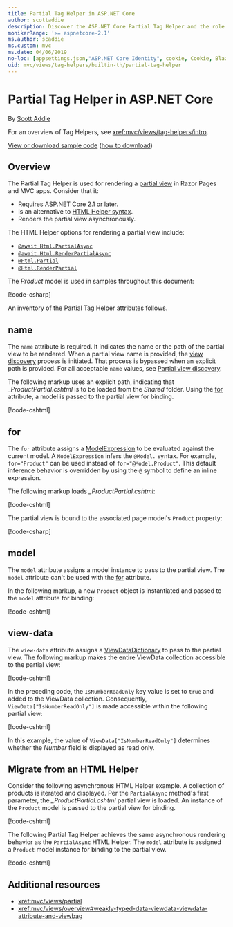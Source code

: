 ```yaml
---
title: Partial Tag Helper in ASP.NET Core
author: scottaddie
description: Discover the ASP.NET Core Partial Tag Helper and the role each of its attributes play in rendering a partial view.
monikerRange: '>= aspnetcore-2.1'
ms.author: scaddie
ms.custom: mvc
ms.date: 04/06/2019
no-loc: [appsettings.json,"ASP.NET Core Identity", cookie, Cookie, Blazor, "Blazor Server", "Blazor WebAssembly", "Identity", "Let's Encrypt", Razor, SignalR]
uid: mvc/views/tag-helpers/builtin-th/partial-tag-helper
---
```

# Partial Tag Helper in ASP.NET Core

By [Scott Addie](https://github.com/scottaddie)

For an overview of Tag Helpers, see <xref:mvc/views/tag-helpers/intro>.

[View or download sample code](https://github.com/dotnet/AspNetCore.Docs/tree/master/aspnetcore/mvc/views/tag-helpers/built-in/samples) ([how to download](xref:index#how-to-download-a-sample))

## Overview

The Partial Tag Helper is used for rendering a [partial view](xref:mvc/views/partial) in Razor Pages and MVC apps. Consider that it:

* Requires ASP.NET Core 2.1 or later.
* Is an alternative to [HTML Helper syntax](xref:mvc/views/partial#reference-a-partial-view).
* Renders the partial view asynchronously.

The HTML Helper options for rendering a partial view include:

* [`@await Html.PartialAsync`](/dotnet/api/microsoft.aspnetcore.mvc.rendering.htmlhelperpartialextensions.partialasync)
* [`@await Html.RenderPartialAsync`](/dotnet/api/microsoft.aspnetcore.mvc.rendering.htmlhelperpartialextensions.renderpartialasync)
* [`@Html.Partial`](/dotnet/api/microsoft.aspnetcore.mvc.rendering.htmlhelperpartialextensions.partial)
* [`@Html.RenderPartial`](/dotnet/api/microsoft.aspnetcore.mvc.rendering.htmlhelperpartialextensions.renderpartial)

The *Product* model is used in samples throughout this document:

[!code-csharp[](samples/TagHelpersBuiltIn/Models/Product.cs)]

An inventory of the Partial Tag Helper attributes follows.

## name

The `name` attribute is required. It indicates the name or the path of the partial view to be rendered. When a partial view name is provided, the [view discovery](xref:mvc/views/overview#view-discovery) process is initiated. That process is bypassed when an explicit path is provided. For all acceptable `name` values, see [Partial view discovery](xref:mvc/views/partial#partial-view-discovery).

The following markup uses an explicit path, indicating that *_ProductPartial.cshtml* is to be loaded from the *Shared* folder. Using the [for](#for) attribute, a model is passed to the partial view for binding.

[!code-cshtml[](samples/TagHelpersBuiltIn/Pages/Product.cshtml?name=snippet_Name)]

## for

The `for` attribute assigns a [ModelExpression](/dotnet/api/microsoft.aspnetcore.mvc.viewfeatures.modelexpression) to be evaluated against the current model. A `ModelExpression` infers the `@Model.` syntax. For example, `for="Product"` can be used instead of `for="@Model.Product"`. This default inference behavior is overridden by using the `@` symbol to define an inline expression.

The following markup loads *_ProductPartial.cshtml*:

[!code-cshtml[](samples/TagHelpersBuiltIn/Pages/Product.cshtml?name=snippet_For)]

The partial view is bound to the associated page model's `Product` property:

[!code-csharp[](samples/TagHelpersBuiltIn/Pages/Product.cshtml.cs?highlight=8)]

## model

The `model` attribute assigns a model instance to pass to the partial view. The `model` attribute can't be used with the [for](#for) attribute.

In the following markup, a new `Product` object is instantiated and passed to the `model` attribute for binding:

[!code-cshtml[](samples/TagHelpersBuiltIn/Pages/Product.cshtml?name=snippet_Model)]

## view-data

The `view-data` attribute assigns a [ViewDataDictionary](/dotnet/api/microsoft.aspnetcore.mvc.viewfeatures.viewdatadictionary) to pass to the partial view. The following markup makes the entire ViewData collection accessible to the partial view:

[!code-cshtml[](samples/TagHelpersBuiltIn/Pages/Product.cshtml?name=snippet_ViewData&highlight=5-)]

In the preceding code, the `IsNumberReadOnly` key value is set to `true` and added to the ViewData collection. Consequently, `ViewData["IsNumberReadOnly"]` is made accessible within the following partial view:

[!code-cshtml[](samples/TagHelpersBuiltIn/Pages/Shared/_ProductViewDataPartial.cshtml?highlight=5)]

In this example, the value of `ViewData["IsNumberReadOnly"]` determines whether the *Number* field is displayed as read only.

## Migrate from an HTML Helper

Consider the following asynchronous HTML Helper example. A collection of products is iterated and displayed. Per the `PartialAsync` method's first parameter, the *_ProductPartial.cshtml* partial view is loaded. An instance of the `Product` model is passed to the partial view for binding.

[!code-cshtml[](samples/TagHelpersBuiltIn/Pages/Products.cshtml?name=snippet_HtmlHelper&highlight=3)]

The following Partial Tag Helper achieves the same asynchronous rendering behavior as the `PartialAsync` HTML Helper. The `model` attribute is assigned a `Product` model instance for binding to the partial view.

[!code-cshtml[](samples/TagHelpersBuiltIn/Pages/Products.cshtml?name=snippet_TagHelper&highlight=3)]

## Additional resources

* <xref:mvc/views/partial>
* <xref:mvc/views/overview#weakly-typed-data-viewdata-viewdata-attribute-and-viewbag>
